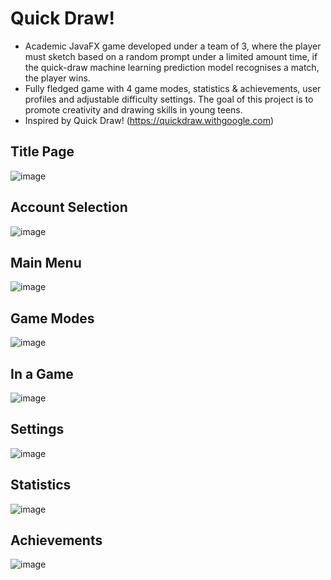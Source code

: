 # Quick Draw!
- Academic JavaFX game developed under a team of 3, where the player must sketch based on a random prompt under a limited amount time, if the quick-draw machine learning prediction model recognises a match, the player wins.
- Fully fledged game with 4 game modes, statistics & achievements, user profiles and adjustable difficulty settings. The goal of this project is to promote creativity and drawing skills in young teens.
- Inspired by Quick Draw! (https://quickdraw.withgoogle.com)

## Title Page
![image](https://github.com/calebWei/QuickDraw/assets/100410646/01a1b6ca-491c-4c69-aa5e-d69d45e65ec6)

## Account Selection
![image](https://github.com/calebWei/QuickDraw/assets/100410646/94a05773-b961-4923-b3d6-1532fceb3611)

## Main Menu
![image](https://github.com/calebWei/QuickDraw/assets/100410646/c2799f72-65a2-4f8d-b4e7-d8acb704c9b2)

## Game Modes
![image](https://github.com/calebWei/QuickDraw/assets/100410646/5028da3c-7614-428c-b415-82e8fb50ec46)

## In a Game
![image](https://github.com/calebWei/QuickDraw/assets/100410646/53b914e6-d95d-49f9-b622-3a2ed05f39de)

## Settings
![image](https://github.com/calebWei/QuickDraw/assets/100410646/37e3e1dd-7233-4d47-b620-09f0dce72546)

## Statistics
![image](https://github.com/calebWei/QuickDraw/assets/100410646/63e5f604-7eca-472d-95ed-693bcc45d46f)

## Achievements
![image](https://github.com/calebWei/QuickDraw/assets/100410646/7f9e96ca-2fe0-4edd-8351-302d1616f92b)
